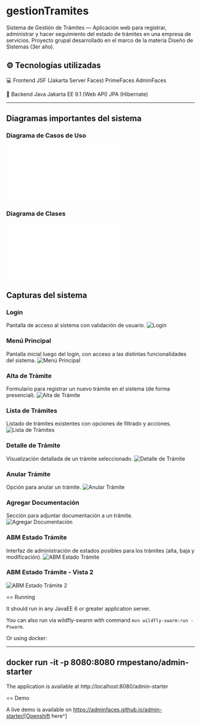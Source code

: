 # gestionTramites
Sistema de Gestión de Trámites — Aplicación web para registrar, administrar y hacer seguimiento del estado de trámites en una empresa de servicios. Proyecto grupal desarrollado en el marco de la materia Diseño de Sistemas (3er año).
## ⚙️ Tecnologías utilizadas

💻 Frontend
JSF (Jakarta Server Faces)
PrimeFaces
AdminFaces

🧠 Backend
Java
Jakarta EE 9.1 (Web API)
JPA (Hibernate)

---
## Diagramas importantes del sistema

### Diagrama de Casos de Uso
![DCU](docs/diagrams/DiagramadeCasosdeUso.pdf)

### Diagrama de Clases
![DC](docs/diagrams/DiagramadeClases.pdf)

## Capturas del sistema

### Login
Pantalla de acceso al sistema con validación de usuario.
![Login](docs/caps/login.png)

### Menú Principal
Pantalla inicial luego del login, con acceso a las distintas funcionalidades del sistema.
![Menú Principal](docs/caps/menuPrincipal.png)

### Alta de Trámite
Formulario para registrar un nuevo trámite en el sistema (de forma presencial).
![Alta de Trámite](docs/caps/altaTramite.png)

### Lista de Trámites
Listado de trámites existentes con opciones de filtrado y acciones.
![Lista de Trámites](docs/caps/listaTramites.png)

### Detalle de Trámite
Visualización detallada de un trámite seleccionado.
![Detalle de Trámite](docs/caps/detalleTramite.png)

### Anular Trámite
Opción para anular un trámite.
![Anular Trámite](docs/caps/anularTramite.png)

### Agregar Documentación
Sección para adjuntar documentación a un trámite.
![Agregar Documentación](docs/caps/agregarDocumentacion.png)

### ABM Estado Trámite
Interfaz de administración de estados posibles para los trámites (alta, baja y modificación).
![ABM Estado Trámite](docs/caps/abmET.png)
### ABM Estado Trámite - Vista 2
![ABM Estado Trámite 2](docs/caps/abmET2.png)

== Running

It should run in any JavaEE 6 or greater application server.

You can also run via wildfly-swarm with command `mvn wildfly-swarm:run -Pswarm`.

Or using docker:

----
docker run -it -p 8080:8080 rmpestano/admin-starter
----

The application is available at http://localhost:8080/admin-starter

== Demo

A live demo is available on https://adminfaces.github.io/admin-starter/[Openshift here^]

